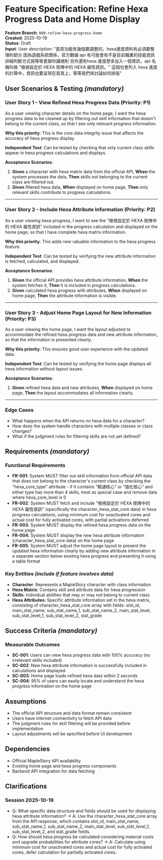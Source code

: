 # Feature Specification: Refine Hexa Progress Data and Home Display

**Feature Branch**: `009-refine-hexa-progress-home`  
**Created**: 2025-10-19  
**Status**: Draft  
**Input**: User description: "首頁功能有幾個要調整的，hexa進度資料有必須要整理的部分 因為遊戲系統關係，官方數據 api 有可能會有不是目前職業的技能資訊 詳細判斷方式我等等會跟你講規則 另外還有hexa 進度想多加入一個資訊，api 名稱叫做 \"檢視設定於 HEXA 矩陣中的 HEXA 屬性資訊。\" 這個也會列入 hexa 進度的計算中，資訊也要呈現在首頁上，等等我們來討論如何排版"

## User Scenarios & Testing _(mandatory)_

### User Story 1 - View Refined Hexa Progress Data (Priority: P1)

As a user viewing character details on the home page, I want the hexa progress data to be cleaned up by filtering out skill information that doesn't belong to the current class, so that I see only relevant progress information.

**Why this priority**: This is the core data integrity issue that affects the accuracy of hexa progress display.

**Independent Test**: Can be tested by checking that only current class skills appear in hexa progress calculations and displays.

**Acceptance Scenarios**:

1. **Given** a character with hexa matrix data from the official API, **When** the system processes the data, **Then** skills not belonging to the current class are filtered out.
2. **Given** filtered hexa data, **When** displayed on home page, **Then** only relevant skills contribute to progress calculations.

---

### User Story 2 - Include Hexa Attribute Information (Priority: P2)

As a user viewing hexa progress, I want to see the "檢視設定於 HEXA 矩陣中的 HEXA 屬性資訊" included in the progress calculation and displayed on the home page, so that I have complete hexa matrix information.

**Why this priority**: This adds new valuable information to the hexa progress feature.

**Independent Test**: Can be tested by verifying the new attribute information is fetched, calculated, and displayed.

**Acceptance Scenarios**:

1. **Given** the official API provides hexa attribute information, **When** the system fetches it, **Then** it is included in progress calculations.
2. **Given** calculated hexa progress with attributes, **When** displayed on home page, **Then** the attribute information is visible.

---

### User Story 3 - Adjust Home Page Layout for New Information (Priority: P3)

As a user viewing the home page, I want the layout adjusted to accommodate the refined hexa progress data and new attribute information, so that the information is presented clearly.

**Why this priority**: This ensures good user experience with the updated data.

**Independent Test**: Can be tested by verifying the home page displays all hexa information without layout issues.

**Acceptance Scenarios**:

1. **Given** refined hexa data and new attributes, **When** displayed on home page, **Then** the layout accommodates all information clearly.

---

### Edge Cases

- What happens when the API returns no hexa data for a character?
- How does the system handle characters with multiple classes or class changes?
- What if the judgment rules for filtering skills are not yet defined?

## Requirements _(mandatory)_

### Functional Requirements

- **FR-001**: System MUST filter out skill information from official API data that does not belong to the character's current class by checking the "hexa_core_type" attribute - if it contains "精通核心" or "強化核心" and either type has more than 4 skills, treat as special case and remove data where hexa_core_level is 0
- **FR-002**: System MUST fetch and include "檢視設定於 HEXA 矩陣中的 HEXA 屬性資訊" (specifically the character_hexa_stat_core data) in hexa progress calculations, using minimum cost for unactivated cores and actual cost for fully activated cores, with partial activations deferred
- **FR-003**: System MUST display the refined hexa progress data on the home page
- **FR-004**: System MUST display the new hexa attribute information (character_hexa_stat_core data) on the home page
- **FR-005**: System MUST adjust the home page layout to present the updated hexa information clearly by adding new attribute information in a separate section below existing hexa progress and presenting it using a table format

### Key Entities _(include if feature involves data)_

- **Character**: Represents a MapleStory character with class information
- **Hexa Matrix**: Contains skill and attribute data for hexa progression
- **Skills**: Individual abilities that may or may not belong to current class
- **Hexa Attributes**: Specific attribute information set in the hexa matrix, consisting of character_hexa_stat_core array with fields: slot_id, main_stat_name, sub_stat_name_1, sub_stat_name_2, main_stat_level, sub_stat_level_1, sub_stat_level_2, stat_grade

## Success Criteria _(mandatory)_

### Measurable Outcomes

- **SC-001**: Users can view hexa progress data with 100% accuracy (no irrelevant skills included)
- **SC-002**: New hexa attribute information is successfully included in calculations and displayed
- **SC-003**: Home page loads refined hexa data within 2 seconds
- **SC-004**: 95% of users can easily locate and understand the hexa progress information on the home page

## Assumptions

- The official API structure and data format remain consistent
- Users have internet connectivity to fetch API data
- The judgment rules for skill filtering will be provided before implementation
- Layout adjustments will be specified before UI development

## Dependencies

- Official MapleStory API availability
- Existing home page and hexa progress components
- Backend API integration for data fetching

## Clarifications

### Session 2025-10-19

- Q: What specific data structure and fields should be used for displaying hexa attribute information? → A: Use the character_hexa_stat_core array from the API response, which contains slot_id, main_stat_name, sub_stat_name_1, sub_stat_name_2, main_stat_level, sub_stat_level_1, sub_stat_level_2, and stat_grade fields.
- Q: How should hexa progress be calculated considering material costs and upgrade probabilities for attribute cores? → A: Calculate using minimum cost for unactivated cores and actual cost for fully activated cores, defer calculation for partially activated cores.
